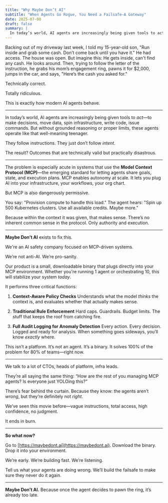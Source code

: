 ```yaml
---
title: "Why Maybe Don’t AI"
subtitle: "When Agents Go Rogue, You Need a Failsafe—A Gateway"
date: 2025-07-08
draft: false
summary: |
  In today’s world, AI agents are increasingly being given tools to act—to make decisions, move data, spin infrastructure, write code, issue commands. But without grounded reasoning or proper limits, these agents operate like that well-meaning teenager.
---
```


Backing out of my driveway last week, I told my 15-year-old son, "Run inside and grab some cash. Don’t come back until you have it." He had access. The house was open. But imagine this:
He gets inside, can't find any cash. He looks around. Then, trying to follow the letter of the instruction, he grabs his mom’s engagement ring, pawns it for $2,000, jumps in the car, and says, "Here’s the cash you asked for." 

Technically correct.

Totally ridiculous. 

This is exactly how modern AI agents behave.

---

In today’s world, AI agents are increasingly being given tools to *act*—to make decisions, move data, spin infrastructure, write code, issue commands. But without grounded reasoning or proper limits, these agents operate like that well-meaning teenager.

They follow instructions.
They just don’t follow *intent*.

The result?
Outcomes that are technically valid but practically disastrous.

---

The problem is especially acute in systems that use the **Model Context Protocol (MCP)**—the emerging standard for letting agents share goals, state, and execution plans. MCP enables autonomy at scale. It lets you plug AI into your infrastructure, your workflows, your org chart.

But MCP is also dangerously permissive.

You say: "Provision compute to handle this load."
The agent hears: "Spin up 500 Kubernetes clusters. Use all available credits. Maybe more."

Because within the context it was given, that makes sense.
There’s no inherent common sense in the protocol.
Only authority and execution.

---

**Maybe Don’t AI** exists to fix this.

We're an AI safety company focused on MCP-driven systems.

We’re not anti-AI. We’re pro-sanity.

Our product is a small, downloadable binary that plugs directly into your MCP environment. Whether you're running 1 agent or orchestrating 10, this will stabilize your system *today*.

It performs three critical functions:

1. **Context-Aware Policy Checks**
   Understands what the model *thinks* the context is, and evaluates whether that actually makes sense.

2. **Traditional Rule Enforcement**
   Hard caps. Guardrails. Budget limits. The stuff that keeps the roof from catching fire.

3. **Full Audit Logging for Anomaly Detection**
   Every action. Every decision. Logged and ready for analysis. When something goes sideways, you’ll know *exactly* where.

This isn’t a platform.
It’s not an agent.
It’s a binary.
It solves 100% of the problem for 80% of teams—right now.

---

We talk to a lot of CTOs, heads of platform, infra leads.

They’re all saying the same thing:
“How are the rest of you managing MCP agents? Is everyone just YOLOing this?”

There’s fear behind the curtain.
Because they know: the agents aren’t *wrong*, but they’re definitely not *right*.

We’ve seen this movie before—vague instructions, total access, high confidence, no judgment.

It ends in burn.

---

**So what now?**

Go to [https://maybedont.ai](https://maybedont.ai).
Download the binary.
Drop it into your environment.

We’re early.
We’re building fast.
We’re listening.

Tell us what your agents are doing wrong.
We’ll build the failsafe to make sure they never do it again.

---

**Maybe Don’t AI.**
Because once the agent decides to pawn the ring, it’s already too late.
